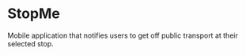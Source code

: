 # StopMe
Mobile application that notifies users to get off public transport at their selected stop.
